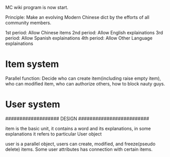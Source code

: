 MC wiki program is now start.

Principle: Make an evolving Modern Chinese dict by the efforts of all community members.

1st period: Allow Chinese items
2nd period: Allow English explainations
3rd period: Allow Spanish explainations
4th period: Allow Other Language explainations
# Item system

Parallel function:
Decide who can create item(including raise empty item), who can modified item, who can authorize others, how to block nauty guys.
# User system


###################             DESIGN             #########################

item is the basic unit, it contains a word and its explanations, in some explanations it refers to particular User object

user is a parallel object, users can create, modified, and freeze(pseudo delete) items. Some user attributes has connection with certain items.
